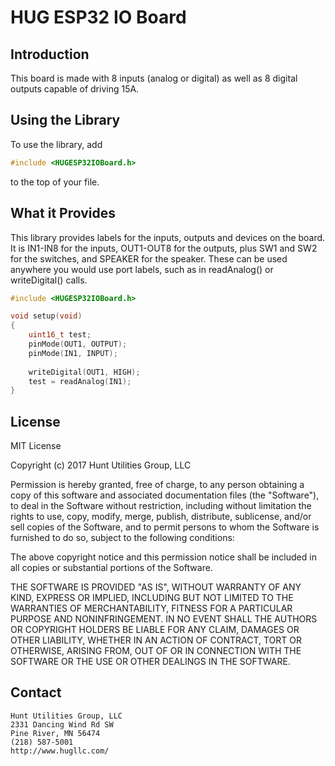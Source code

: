 HUG ESP32 IO Board
===================

Introduction
-------------------

This board is made with 8 inputs (analog or digital) as well as 8 digital
outputs capable of driving 15A.

Using the Library
-------------------
To use the library, add

```cpp
#include <HUGESP32IOBoard.h>
```

to the top of your file.

What it Provides
--------------------

This library provides labels for the inputs, outputs and devices on the board.  It is 
IN1-IN8 for the inputs, OUT1-OUT8 for the outputs, plus SW1 and SW2 for the switches,
and SPEAKER for the speaker.  These can be used anywhere you would use port labels, such
as in readAnalog() or writeDigital() calls.

```cpp
#include <HUGESP32IOBoard.h>

void setup(void)
{
    uint16_t test;
    pinMode(OUT1, OUTPUT);
    pinMode(IN1, INPUT);
    
    writeDigital(OUT1, HIGH);
    test = readAnalog(IN1);
}

```

License
----------------------

MIT License

Copyright (c) 2017 Hunt Utilities Group, LLC

Permission is hereby granted, free of charge, to any person obtaining a copy
of this software and associated documentation files (the "Software"), to deal
in the Software without restriction, including without limitation the rights
to use, copy, modify, merge, publish, distribute, sublicense, and/or sell
copies of the Software, and to permit persons to whom the Software is
furnished to do so, subject to the following conditions:

The above copyright notice and this permission notice shall be included in all
copies or substantial portions of the Software.

THE SOFTWARE IS PROVIDED "AS IS", WITHOUT WARRANTY OF ANY KIND, EXPRESS OR
IMPLIED, INCLUDING BUT NOT LIMITED TO THE WARRANTIES OF MERCHANTABILITY,
FITNESS FOR A PARTICULAR PURPOSE AND NONINFRINGEMENT. IN NO EVENT SHALL THE
AUTHORS OR COPYRIGHT HOLDERS BE LIABLE FOR ANY CLAIM, DAMAGES OR OTHER
LIABILITY, WHETHER IN AN ACTION OF CONTRACT, TORT OR OTHERWISE, ARISING FROM,
OUT OF OR IN CONNECTION WITH THE SOFTWARE OR THE USE OR OTHER DEALINGS IN THE
SOFTWARE.

Contact
------------------------
```
Hunt Utilities Group, LLC
2331 Dancing Wind Rd SW
Pine River, MN 56474
(218) 587-5001
http://www.hugllc.com/
```